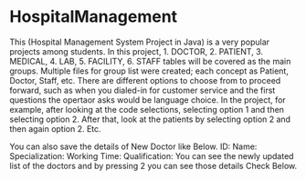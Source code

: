 # HospitalManagement

This (Hospital Management System Project in Java) is a very popular projects among students. In this project, 1. DOCTOR, 2. PATIENT, 3. MEDICAL, 4. LAB, 5. FACILITY, 6. STAFF tables will be covered as the main groups. Multiple files for group list were created; each concept as Patient, Doctor, Staff, etc. There are different options to choose from to proceed forward, such as when you dialed-in for customer service and the first questions the opertaor asks would be language choice. In the project, for example, after looking at the code selections, selecting option 1 and then selecting option 2. After that, look at the patients by selecting option 2 and then again option 2. Etc. 

You can also save the details of New Doctor like Below.
ID:
Name:
Specialization:
Working Time:
Qualification:
You can see the newly updated list of the doctors and by pressing 2 you can see those details Check Below.
